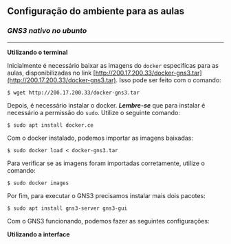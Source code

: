 ## Configuração do ambiente para as aulas
### *GNS3 nativo no ubunto*
---
**Utilizando o terminal**

Inicialmente é necessário baixar as imagens do `docker` especificas para as aulas, disponibilizadas no link [http://200.17.200.33/docker-gns3.tar](http://200.17.200.33/docker-gns3.tar). Isso pode ser feito com o comando:
```
$ wget http://200.17.200.33/docker-gns3.tar

```

Depois, é necessário instalar o docker. __*Lembre-se*__ que para instalar é necessário a permissão do `sudo`. Utilize o seguinte comando:
```
$ sudo apt install docker.ce

```

Com o docker instalado, podemos importar as imagens baixadas:
```
$ sudo docker load < docker-gns3.tar

```

Para verificar se as imagens foram importadas corretamente, utilize o comando:
```
$ sudo docker images

```
Por fim, para executar o GNS3 precisamos instalar mais dois pacotes:
```
$ sudo apt install gns3-server gns3-gui

```

Com o GNS3 funcionando, podemos fazer as seguintes configurações:

**Utilizando a interface**
